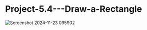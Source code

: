 # Project-5.4---Draw-a-Rectangle
![Screenshot 2024-11-23 095902](https://github.com/user-attachments/assets/765b9371-ae5a-4861-b9c9-07cb4ca508b3)
